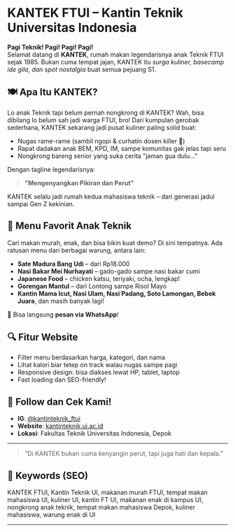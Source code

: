 # KANTEK FTUI – Kantin Teknik Universitas Indonesia

**Pagi Teknik! Pagi! Pagi! Pagi!**  
Selamat datang di **KANTEK**, rumah makan legendarisnya anak Teknik FTUI sejak 1985. Bukan cuma tempat jajan, KANTEK itu *surga kuliner, basecamp ide gila, dan spot nostalgia* buat semua pejuang S1.

## 🍽 Apa Itu KANTEK?

Lo anak Teknik tapi belum pernah nongkrong di KANTEK? Wah, bisa dibilang lo belum sah jadi warga FTUI, bro! Dari kumpulan gerobak sederhana, KANTEK sekarang jadi pusat kuliner paling solid buat:

- Nugas rame-rame (sambil ngopi & curhatin dosen killer 😤)
- Rapat dadakan anak BEM, KPD, IM, sampe komunitas gak jelas tapi seru
- Nongkrong bareng senior yang suka cerita "jaman gua dulu..."

Dengan tagline legendarisnya:  
> **"Mengenyangkan Pikiran dan Perut"**

KANTEK selalu jadi rumah kedua mahasiswa teknik – dari generasi jadul sampai Gen Z kekinian.

## 🍜 Menu Favorit Anak Teknik

Cari makan murah, enak, dan bisa bikin kuat demo? Di sini tempatnya. Ada ratusan menu dari berbagai warung, antara lain:

- **Sate Madura Bang Udi** – dari Rp18.000
- **Nasi Bakar Mei Nurhayati** – gado-gado sampe nasi bakar cumi
- **Japanese Food** – chicken katsu, teriyaki, ocha, lengkap!
- **Gorengan Mantul** – dari Lontong sampe Risol Mayo
- **Kantin Mama Icut, Nasi Ulam, Nasi Padang, Soto Lamongan, Bebek Juara**, dan masih banyak lagi!

📲 Bisa langsung **pesan via WhatsApp**!

## 🔍 Fitur Website

- Filter menu berdasarkan harga, kategori, dan nama
- Lihat kalori biar tetep on track walau nugas sampe pagi
- Responsive design: bisa diakses lewat HP, tablet, laptop
- Fast loading dan SEO-friendly!

## 🤳 Follow dan Cek Kami!

- **IG**: [@kantinteknik_ftui](https://instagram.com/kantinteknik_ftui)
- **Website**: [kantinteknik.ui.ac.id](https://kantinteknik.ui.ac.id)
- **Lokasi**: Fakultas Teknik Universitas Indonesia, Depok

---

> “Di KANTEK bukan cuma kenyangin perut, tapi juga hati dan kepala.”

## 🔖 Keywords (SEO)

KANTEK FTUI, Kantin Teknik UI, makanan murah FTUI, tempat makan mahasiswa UI, kuliner UI, kantin FT UI, makanan enak di kampus UI, nongkrong anak teknik, tempat makan mahasiswa Depok, kuliner mahasiswa, warung enak di UI

---


